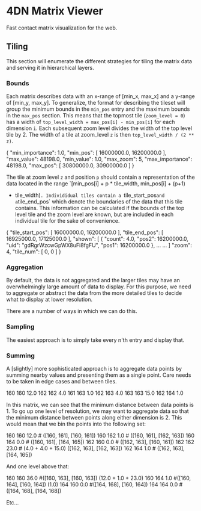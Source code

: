 # 4DN Matrix Viewer
Fast contact matrix visualization for the web.

## Tiling

This section will enumerate the different strategies for tiling the matrix data and serving it
in hierarchical layers.

### Bounds

Each matrix describes data with an x-range of [min_x, max_x] and a y-range of
[min_y, max_y]. To generalize, the format for describing the tileset will group
the minimum bounds in the `min_pos` entry and the maximum bounds in the
`max_pos` section. This means that the topmost tile (`zoom_level = 0`) has a
width of `top_level_width = max_pos[i] - min_pos[i]` for each dimension `i`.
Each subsequent zoom level divides the width of the top level tile by 2.  The
width of a tile at zoom_level `z` is then `top_level_width / (2 ** z)`.

{
  "min_importance": 1.0,
  "min_pos": [
    16000000.0,
    16200000.0
  ],
  "max_value": 48198.0,
  "min_value": 1.0,
  "max_zoom": 5,
  "max_importance": 48198.0,
  "max_pos": [
    30800000.0,
    30900000.0
  ]
}

The tile at zoom level `z` and position `p` should contain a representation of
the data located in the range `[min_pos[i] + p * tile_width, min_pos[i] + (p+1)
* tile_width)`. Individidual tiles contain a `tile_start_pos` and a
  `tile_end_pos` which denote the boundaries of the data that this tile
  contains.  This information can be calculated if the bounds of the top level
  tile and the zoom level are known, but are included in each individual tile
  for the sake of convenience.

{
  "tile_start_pos": [
    16000000.0,
    16200000.0
  ],
  "tile_end_pos": [
    16925000.0,
    17125000.0
  ],
    "shown": [
    {
      "count": 4.0,
      "pos2": 16200000.0,
      "uid": "gdRgrWzcwGpWX8uFi8fgFU",
      "pos1": 16200000.0
    },
	...
	...
	]
  "zoom": 4,
  "tile_num": [
    0,
    0
  ]
}


### Aggregation

By default, the data is not aggregated and the larger tiles may have an
overwhelmingly large amount of data to display. For this purpose, we need to
aggregate or abstract the data from the more detailed tiles to decide what to
display at lower resolution.

There are a number of ways in which we can do this. 

### Sampling

The easiest approach is to simply take every n'th entry and display that.

### Summing

A [slightly] more sophisticated approach is to aggregate data points by summing
nearby values and presenting them as a single point. Care needs to be taken in 
edge cases and between tiles.

160        160        12.0
162        162        4.0
161        163        1.0
162        163        4.0
163        163        15.0
162        164        1.0

In this matrix, we can see that the minimum distance between data points is 1.
To go up one level of resolution, we may want to aggregate data so that the
minimum distance between points along either dimension is 2. This would mean
that we bin the points into the following set:

160     160 12.0     # ([160, 161], [160, 161])
160     162 1.0      # ([160, 161], [162, 163])
160     164 0.0      # ([160, 161], [164, 165])
162     160 0.0      # ([162, 163], [160, 161])
162     162 23.0     # (4.0 + 4.0 + 15.0) ([162, 163], [162, 163])
162     164 1.0      # ([162, 163], [164, 165])

And one level above that:

160     160 36.0    #([160, 163], [160, 163]) (12.0 + 1.0 + 23.0)
160     164 1.0 #([160, 164], [160, 164]) (1.0)
164     160 0.0 #([164, 168], [160, 164])
164     164 0.0 #([164, 168], [164, 168])

Etc...



